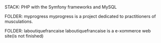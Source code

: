 STACK: PHP with the Symfony frameworks and MySQL

FOLDER: myprogress
myprogress is a project dedicated to practitioners of musculations.

FOLDER: laboutiquefrancaise
laboutiquefrancaise is a e-xommerce web site(is not finished)
